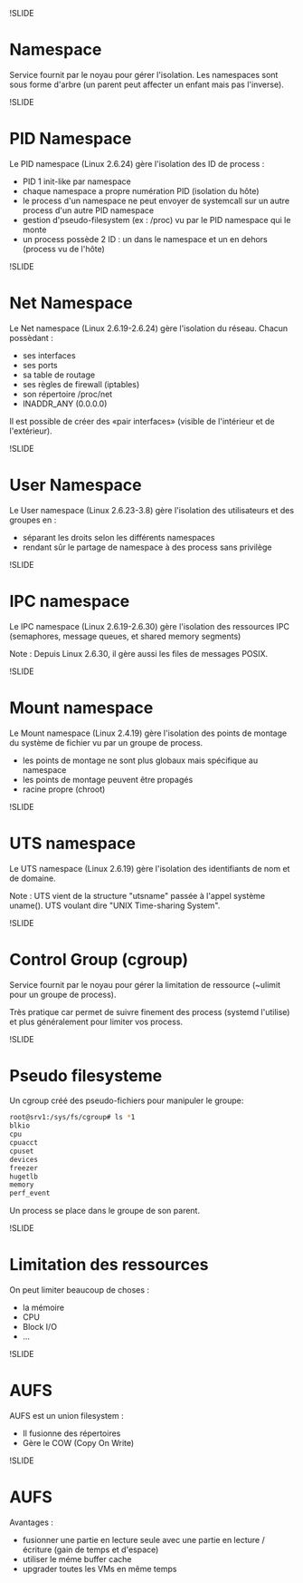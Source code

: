 !SLIDE
# Namespace

Service fournit par le noyau pour gérer l'isolation. Les namespaces sont sous forme d'arbre (un parent peut affecter un enfant mais pas l'inverse).

!SLIDE
# PID Namespace

Le PID namespace (Linux 2.6.24) gère l'isolation des ID de process :

* PID 1 init-like par namespace
* chaque namespace a propre numération PID (isolation du hôte)
* le process d'un namespace ne peut envoyer de systemcall sur un autre process d'un autre PID namespace
* gestion d'pseudo-filesystem (ex : /proc) vu par le PID namespace qui le monte
* un process possède 2 ID : un dans le namespace et un en dehors (process vu de l'hôte)

!SLIDE
# Net Namespace

Le Net namespace (Linux 2.6.19-2.6.24) gère l'isolation du réseau. Chacun possèdant :

* ses interfaces
* ses ports
* sa table de routage
* ses règles de firewall (iptables)
* son répertoire /proc/net
* INADDR_ANY (0.0.0.0)

Il est possible de créer des «pair interfaces» (visible de l'intérieur et de l'extérieur).

!SLIDE
# User Namespace

Le User namespace (Linux 2.6.23-3.8) gère l'isolation des utilisateurs et des groupes en :

* séparant les droits selon les différents namespaces
* rendant sûr le partage de namespace à des process sans privilège
 
!SLIDE
# IPC namespace

Le IPC namespace (Linux 2.6.19-2.6.30) gère l'isolation des ressources IPC (semaphores, message queues, et shared memory segments)

Note : Depuis Linux 2.6.30, il gère aussi les files de messages POSIX.

!SLIDE
# Mount namespace

Le Mount namespace (Linux 2.4.19) gère l'isolation des points de montage du système de fichier vu par un groupe de process.

* les points de montage ne sont plus globaux mais spécifique au namespace
* les points de montage peuvent être propagés
* racine propre (chroot)

!SLIDE
# UTS namespace

Le UTS namespace (Linux 2.6.19) gère l'isolation des identifiants de nom et de domaine.

Note : UTS vient de la structure "utsname" passée à l'appel système uname(). UTS voulant dire "UNIX Time-sharing System".

!SLIDE
# Control Group (cgroup)

Service fournit par le noyau pour gérer la limitation de ressource (~ulimit pour un groupe de process).

Très pratique car permet de suivre finement des process (systemd l'utilise) et plus généralement pour limiter vos process. 

!SLIDE
# Pseudo filesysteme

Un cgroup créé des pseudo-fichiers pour manipuler le groupe:

```bash
root@srv1:/sys/fs/cgroup# ls *1
blkio
cpu
cpuacct
cpuset
devices
freezer
hugetlb
memory
perf_event
```

Un process se place dans le groupe de son parent. 

!SLIDE
# Limitation des ressources

On peut limiter beaucoup de choses :

* la mémoire
* CPU
* Block I/O
* ...

!SLIDE
# AUFS

AUFS est un union filesystem :

* Il fusionne des répertoires
* Gère le COW (Copy On Write)

!SLIDE
# AUFS

Avantages :

* fusionner une partie en lecture seule avec une partie en lecture / écriture (gain de temps et d'espace)
* utiliser le méme buffer cache
* upgrader toutes les VMs en même temps
